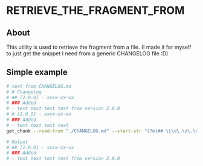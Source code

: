 # RETRIEVE_THE_FRAGMENT_FROM

## About

This utility is used to retrieve the fragment from a file. (I made it for myself to just get the snippet I need from a generic CHANGELOG file :D)

## Simple example

```bash
# text from CHANGELOG.md
# # Changelog
# ## [2.0.0] - xxxx-xx-xx
# ### Added
# - text text text text from version 2.0.0
# # [1.0.0] - xxxx-xx-xx
# ### Added
# - text text text text
get_chunk --read-from "./CHANGELOG.md" --start-str "(?m)## \[\d\.\d\.\d\]" --write-to "temp_changelog.md"

# Output
# ## [2.0.0] - xxxx-xx-xx
# ### Added
# - text text text text from version 2.0.0
```